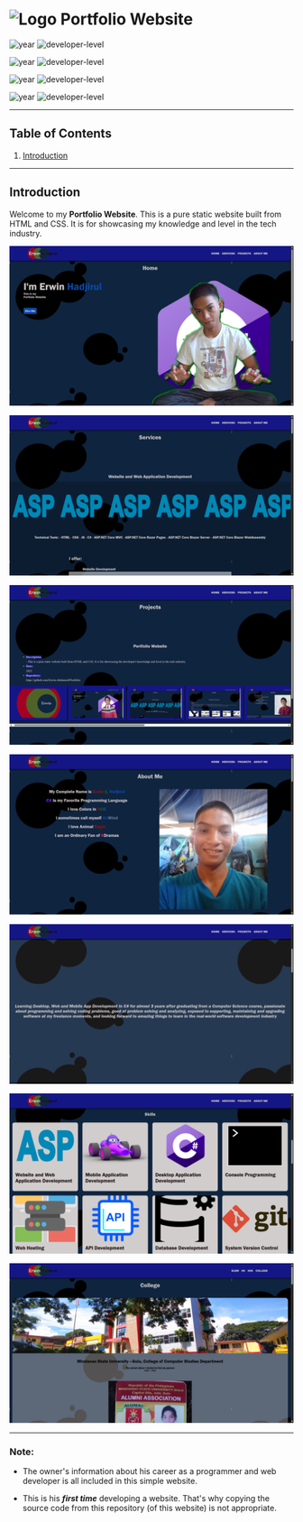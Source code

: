 # ![Logo](raw-data/icons/favicon.ico) Portfolio Website

![year](https://img.shields.io/badge/year-2022-blue) ![developer-level](https://img.shields.io/badge/developer--level-beginner-yellow)

![year](https://img.shields.io/badge/year-2023-blue) ![developer-level](https://img.shields.io/badge/developer--level-beginner-yellow)

![year](https://img.shields.io/badge/year-2024-blue) ![developer-level](https://img.shields.io/badge/developer--level-mid--level-green)

![year](https://img.shields.io/badge/year-2025-blue) ![developer-level](https://img.shields.io/badge/developer--level-mid--level-green)

---

## Table of Contents

1. [Introduction](#introduction)

---

## Introduction

Welcome to my **Portfolio Website**. This is a pure static website built from HTML and CSS. It is for showcasing my knowledge and level in the tech industry.

![SS1](raw-data/img/my-proj/my-portfolio/SS1.png)

![SS2](raw-data/img/my-proj/my-portfolio/SS2.png)

![SS3](raw-data/img/my-proj/my-portfolio/SS3.png)

![SS4](raw-data/img/my-proj/my-portfolio/SS4.png)

![SS5](raw-data/img/my-proj/my-portfolio/SS5.png)

![SS6](raw-data/img/my-proj/my-portfolio/SS6.png)

![SS7](raw-data/img/my-proj/my-portfolio/SS7.png)

---

### Note:

- The owner's information about his career as a programmer and web developer is all included in this simple website.

- This is his ***first time*** developing a website. That's why copying the source code from this repository (of this website) is not appropriate.